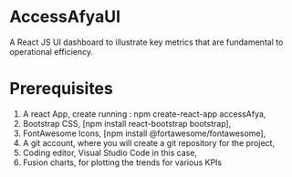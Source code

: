 # AccessAfyaUI

A React JS UI dashboard to illustrate key metrics that are fundamental to operational efficiency.

# Prerequisites

1. A react App, create running : npm create-react-app accessAfya,
2. Bootstrap CSS, [npm install react-bootstrap bootstrap],
3. FontAwesome Icons, [npm install @fortawesome/fontawesome],
4. A git account, where you will create a git repository for the project,
5. Coding editor, Visual Studio Code in this case,
6. Fusion charts, for plotting the trends for various KPIs
